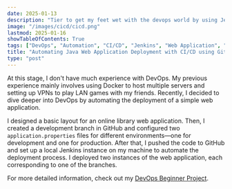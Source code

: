 ```yaml
---
date: 2025-01-13
description: "Tier to get my feet wet with the devops world by using Jenkins and setting up CI/CD pipeline"
image: "/images/cicd/cicd.png"
lastmod: 2025-01-16
showTableOfContents: True
tags: ["DevOps", "Automation", "CI/CD", "Jenkins", "Web Application", "Deployment"]
title: "Automating Java Web Application Deployment with CI/CD using GitHub and Jenkins"
type: "post"
---
```


At this stage, I don't have much experience with DevOps. My previous experience mainly involves using Docker to host multiple servers and setting up VPNs to play LAN games with my friends. Recently, I decided to dive deeper into DevOps by automating the deployment of a simple web application.

I designed a basic layout for an online library web application. Then, I created a development branch in GitHub and configured two `application.properties` files for different environments—one for development and one for production. After that, I pushed the code to GitHub and set up a local Jenkins instance on my machine to automate the deployment process. I deployed two instances of the web application, each corresponding to one of the branches.

For more detailed information, check out my [DevOps Beginner Project](https://ajilenakh.vercel.app/projects/devops-begnning/).
